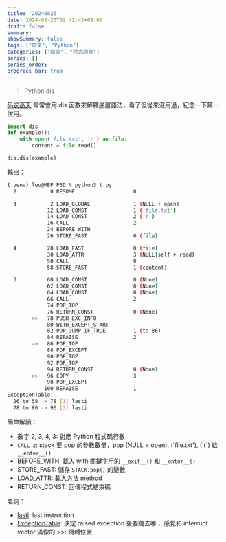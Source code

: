 ```yaml
---
title: '20240826'
date: 2024-08-26T02:42:43+08:00
draft: false
summary: 
showSummary: false
tags: ["廢文", "Python"]
categories: ["隨筆", "程式語言"]
series: []
series_order: 
progress_bar: true
---
```


> Python dis

[码农高天](https://www.youtube.com/@minkoder) 常常會用 dis 函數來解釋底層語法，看了但從來沒用過，紀念一下第一次用。

```python
import dis
def example():
    with open('file.txt', 'r') as file:
        content = file.read()

dis.dis(example)
```

輸出：
```sh
(.venv) leo@MBP P5D % python3 t.py                  
  2           0 RESUME                   0

  3           2 LOAD_GLOBAL              1 (NULL + open)
             12 LOAD_CONST               1 ('file.txt')
             14 LOAD_CONST               2 ('r')
             16 CALL                     2
             24 BEFORE_WITH
             26 STORE_FAST               0 (file)

  4          28 LOAD_FAST                0 (file)
             30 LOAD_ATTR                3 (NULL|self + read)
             50 CALL                     0
             58 STORE_FAST               1 (content)

  3          60 LOAD_CONST               0 (None)
             62 LOAD_CONST               0 (None)
             64 LOAD_CONST               0 (None)
             66 CALL                     2
             74 POP_TOP
             76 RETURN_CONST             0 (None)
        >>   78 PUSH_EXC_INFO
             80 WITH_EXCEPT_START
             82 POP_JUMP_IF_TRUE         1 (to 86)
             84 RERAISE                  2
        >>   86 POP_TOP
             88 POP_EXCEPT
             90 POP_TOP
             92 POP_TOP
             94 RETURN_CONST             0 (None)
        >>   96 COPY                     3
             98 POP_EXCEPT
            100 RERAISE                  1
ExceptionTable:
  26 to 58 -> 78 [1] lasti
  78 to 86 -> 96 [3] lasti
```


簡單解讀：  
- 數字 2, 3, 4, 3: 對應 Python 程式碼行數   
- `CALL 2`: stack 要 pop 的參數數量，pop (NULL + open), ('file.txt'), ('r') 給 `__enter__()`   
- BEFORE_WITH: 載入 with 關鍵字用的 `__exit__()` 和 `__enter__()`  
- STORE_FAST: 儲存 `STACK.pop()` 的變數   
- LOAD_ATTR: 載入方法 method   
- RETURN_CONST: 回傳程式結束碼   

名詞：
- [lasti](https://docs.python.org/3/library/dis.html): last instruction  
- [ExceptionTable](https://stackoverflow.com/questions/77542619/what-is-the-exceptiontable-in-the-output-of-dis): 決定 raised exception 後要跳去哪 ，感覺和 interrupt vector 滿像的
\>\>: 跳轉位置

